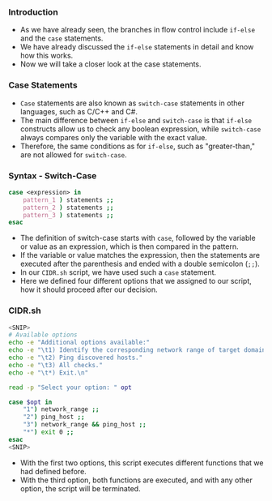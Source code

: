 ### Introduction
- As we have already seen, the branches in flow control include `if-else` and the `case` statements. 
- We have already discussed the `if-else` statements in detail and know how this works. 
- Now we will take a closer look at the case statements.



### Case Statements
- `Case` statements are also known as `switch-case` statements in other languages, such as C/C++ and C#.
- The main difference between `if-else` and `switch-case` is that `if-else` constructs allow us to check any boolean expression, while `switch-case` always compares only the variable with the exact value.
- Therefore, the same conditions as for `if-else`, such as "greater-than," are not allowed for `switch-case`. 



### Syntax - Switch-Case
```bash
case <expression> in
	pattern_1 ) statements ;;
	pattern_2 ) statements ;;
	pattern_3 ) statements ;;
esac
```
- The definition of switch-case starts with `case`, followed by the variable or value as an expression, which is then compared in the pattern. 
- If the variable or value matches the expression, then the statements are executed after the parenthesis and ended with a double semicolon (`;;`).
- In our `CIDR.sh` script, we have used such a `case` statement. 
- Here we defined four different options that we assigned to our script, how it should proceed after our decision.



### CIDR.sh
```bash
<SNIP>
# Available options
echo -e "Additional options available:"
echo -e "\t1) Identify the corresponding network range of target domain."
echo -e "\t2) Ping discovered hosts."
echo -e "\t3) All checks."
echo -e "\t*) Exit.\n"

read -p "Select your option: " opt

case $opt in
	"1") network_range ;;
	"2") ping_host ;;
	"3") network_range && ping_host ;;
	"*") exit 0 ;;
esac
<SNIP>
```
- With the first two options, this script executes different functions that we had defined before. 
- With the third option, both functions are executed, and with any other option, the script will be terminated.
